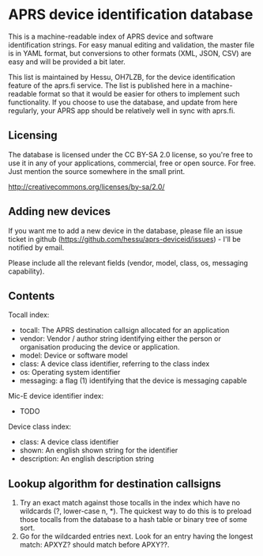 
APRS device identification database
======================================

This is a machine-readable index of APRS device and software identification
strings.  For easy manual editing and validation, the master file is in YAML
format, but conversions to other formats (XML, JSON, CSV) are
easy and will be provided a bit later.

This list is maintained by Hessu, OH7LZB, for the device identification
feature of the aprs.fi service.  The list is published here in a
machine-readable format so that it would be easier for others to implement
such functionality.  If you choose to use the database, and update from here
regularly, your APRS app should be relatively well in sync with aprs.fi.


Licensing
------------

The database is licensed under the CC BY-SA 2.0 license, so you're free to
use it in any of your applications, commercial, free or open source.  For
free.  Just mention the source somewhere in the small print.

http://creativecommons.org/licenses/by-sa/2.0/


Adding new devices
---------------------

If you want me to add a new device in the database, please file an issue
ticket in github (https://github.com/hessu/aprs-deviceid/issues) - I'll be
notified by email.

Please include all the relevant fields (vendor, model, class, os, messaging
capability).


Contents
----------

Tocall index:

* tocall: The APRS destination callsign allocated for an application
* vendor: Vendor / author string identifying either the person or organisation
  producing the device or application.
* model: Device or software model
* class: A device class identifier, referring to the class index
* os: Operating system identifier
* messaging: a flag (1) identifying that the device is messaging capable

Mic-E device identifier index:

* TODO

Device class index:

* class: A device class identifier
* shown: An english shown string for the identifier
* description: An english description string


Lookup algorithm for destination callsigns
---------------------------------------------

1. Try an exact match against those tocalls in the index which have no
   wildcards (?, lower-case n, *). The quickest way to do this is to
   preload those tocalls from the database to a hash table or binary
   tree of some sort.
2. Go for the wildcarded entries next. Look for an entry having the
   longest match: APXYZ? should match before APXY??.
